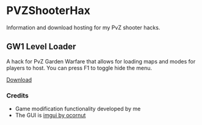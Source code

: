 # PVZShooterHax
Information and download hosting for my PvZ shooter hacks.

## GW1 Level Loader
A hack for PvZ Garden Warfare that allows for loading maps and modes for players to host. You can press F1 to toggle hide the menu.

[Download](https://github.com/NatalieWhatever/PVZShooterHax/raw/main/GW1LevelLoader.dll)

### Credits
* Game modification functionality developed by me
* The GUI is [imgui by ocornut](https://github.com/ocornut/imgui)
